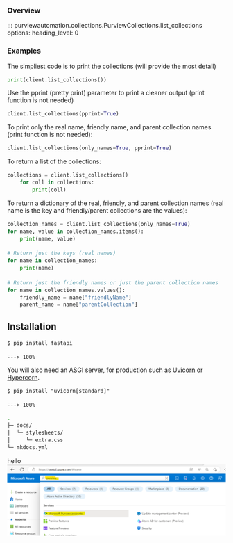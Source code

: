 ### Overview
::: purviewautomation.collections.PurviewCollections.list_collections
    options:
        heading_level: 0

### Examples

The simpliest code is to print the collections (will provide the most detail)
```Python
print(client.list_collections())
```

Use the pprint (pretty print) parameter to print a cleaner output (print function is not needed)
```Python
client.list_collections(pprint=True)
```

To print only the real name, friendly name, and parent collection names (print function is not needed):
```Python
client.list_collections(only_names=True, pprint=True)
```

To return a list of the collections:
```Python 
collections = client.list_collections()
    for coll in collections:
        print(coll)
```

To return a dictionary of the real, friendly, and parent collection names (real name is the key and friendly/parent collections are the values):
```Python
collection_names = client.list_collections(only_names=True)
for name, value in collection_names.items():
    print(name, value)

# Return just the keys (real names)
for name in collection_names:
    print(name)

# Return just the friendly names or just the parent collection names
for name in collection_names.values():
    friendly_name = name["friendlyName"]
    parent_name = name["parentCollection"] 
```




## Installation

<div class="termy">

```console
$ pip install fastapi

---> 100%
```

</div>

You will also need an ASGI server, for production such as <a href="https://www.uvicorn.org" class="external-link" target="_blank">Uvicorn</a> or <a href="https://github.com/pgjones/hypercorn" class="external-link" target="_blank">Hypercorn</a>.

<div class="termy">

```console
$ pip install "uvicorn[standard]"

---> 100%
```

</div>








``` sh
.
├─ docs/
│  └─ stylesheets/
│     └─ extra.css
└─ mkdocs.yml
```

hello 
![Nav tabs enabled](../img/create-purview/image01.png)